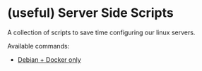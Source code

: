 (useful) Server Side Scripts
============================


A collection of scripts to save time configuring our linux servers.

Available commands:

- [Debian + Docker only](https://github.com/demartis/server-side-scripts/tree/master/fresh-install/debian-docker/) 
